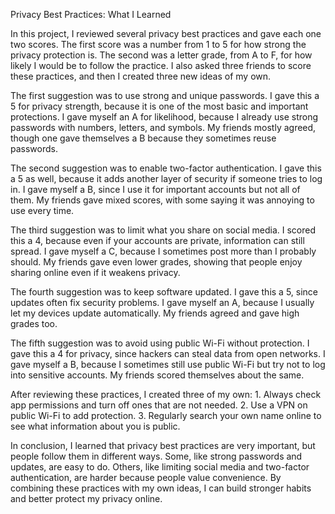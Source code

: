 Privacy Best Practices: What I Learned

In this project, I reviewed several privacy best practices and gave each one two scores. The first score was a number from 1 to 5 for how strong the privacy protection is. The second was a letter grade, from A to F, for how likely I would be to follow the practice. I also asked three friends to score these practices, and then I created three new ideas of my own.

The first suggestion was to use strong and unique passwords. I gave this a 5 for privacy strength, because it is one of the most basic and important protections. I gave myself an A for likelihood, because I already use strong passwords with numbers, letters, and symbols. My friends mostly agreed, though one gave themselves a B because they sometimes reuse passwords.

The second suggestion was to enable two-factor authentication. I gave this a 5 as well, because it adds another layer of security if someone tries to log in. I gave myself a B, since I use it for important accounts but not all of them. My friends gave mixed scores, with some saying it was annoying to use every time.

The third suggestion was to limit what you share on social media. I scored this a 4, because even if your accounts are private, information can still spread. I gave myself a C, because I sometimes post more than I probably should. My friends gave even lower grades, showing that people enjoy sharing online even if it weakens privacy.

The fourth suggestion was to keep software updated. I gave this a 5, since updates often fix security problems. I gave myself an A, because I usually let my devices update automatically. My friends agreed and gave high grades too.

The fifth suggestion was to avoid using public Wi-Fi without protection. I gave this a 4 for privacy, since hackers can steal data from open networks. I gave myself a B, because I sometimes still use public Wi-Fi but try not to log into sensitive accounts. My friends scored themselves about the same.

After reviewing these practices, I created three of my own:
	1.	Always check app permissions and turn off ones that are not needed.
	2.	Use a VPN on public Wi-Fi to add protection.
	3.	Regularly search your own name online to see what information about you is public.

In conclusion, I learned that privacy best practices are very important, but people follow them in different ways. Some, like strong passwords and updates, are easy to do. Others, like limiting social media and two-factor authentication, are harder because people value convenience. By combining these practices with my own ideas, I can build stronger habits and better protect my privacy online.
